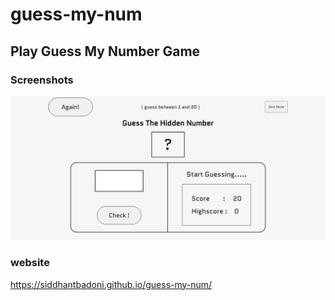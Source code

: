 # guess-my-num

## Play Guess My Number Game
### Screenshots

<img src="./screenshot/guess.png" alt ="Guess Screenshot">

### website
https://siddhantbadoni.github.io/guess-my-num/